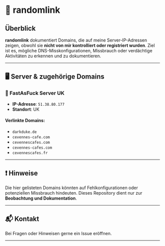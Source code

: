 
# 🔗 randomlink

## Überblick

**randomlink** dokumentiert Domains, die auf meine Server-IP-Adressen zeigen, obwohl sie **nicht von mir kontrolliert oder registriert wurden**. Ziel ist es, mögliche DNS-Misskonfigurationen, Missbrauch oder verdächtige Aktivitäten zu erkennen und zu dokumentieren.

---

## 🖥️ Server & zugehörige Domains

### 🧩 FastAsFuck Server UK

* **IP-Adresse**: `51.38.80.177`
* **Standort**: UK 

#### Verlinkte Domains:

* `darkduke.de`
* `cevennes-cafe.com`
* `cevennescafes.com`
* `cevennes-cafes.com`
* `cevennescafes.fr`

---



## ❗ Hinweise

Die hier gelisteten Domains könnten auf Fehlkonfigurationen oder potenziellen Missbrauch hindeuten. Dieses Repository dient nur zur **Beobachtung und Dokumentation**.

---

## 📬 Kontakt

Bei Fragen oder Hinweisen gerne ein Issue eröffnen.

---
